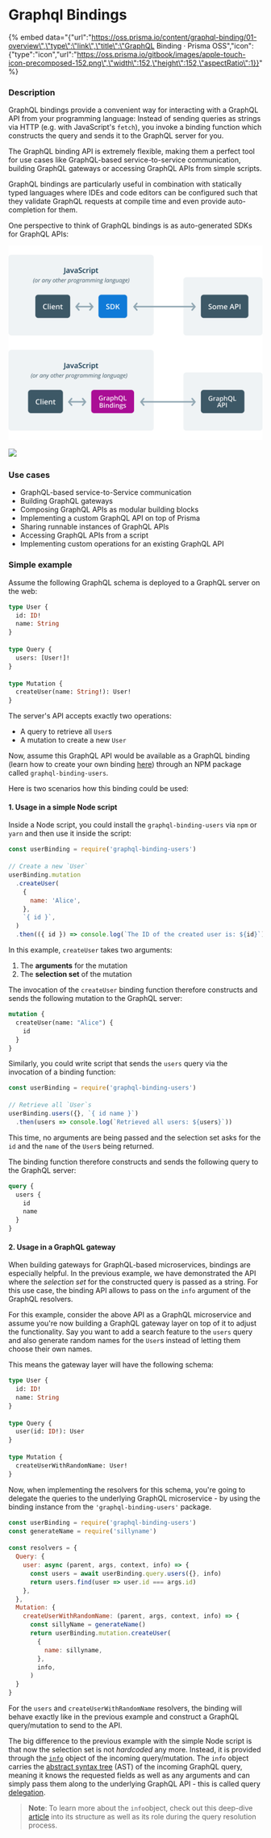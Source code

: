# Graphql Bindings

{% embed data="{\"url\":\"https://oss.prisma.io/content/graphql-binding/01-overview\",\"type\":\"link\",\"title\":\"GraphQL Binding · Prisma OSS\",\"icon\":{\"type\":\"icon\",\"url\":\"https://oss.prisma.io/gitbook/images/apple-touch-icon-precomposed-152.png\",\"width\":152,\"height\":152,\"aspectRatio\":1}}" %}

### Description

GraphQL bindings provide a convenient way for interacting with a GraphQL API from your programming language: Instead of sending queries as strings via HTTP \(e.g. with JavaScript's `fetch`\), you invoke a binding function which constructs the query and sends it to the GraphQL server for you.

The GraphQL binding API is extremely flexible, making them a perfect tool for use cases like GraphQL-based service-to-service communication, building GraphQL gateways or accessing GraphQL APIs from simple scripts.

GraphQL bindings are particularly useful in combination with statically typed languages where IDEs and code editors can be configured such that they validate GraphQL requests at compile time and even provide auto-completion for them.

One perspective to think of GraphQL bindings is as auto-generated SDKs for GraphQL APIs:

![](../.gitbook/assets/bindings.png)

![](../../assets/bindings.png)

### Use cases

* GraphQL-based service-to-Service communication
* Building GraphQL gateways
* Composing GraphQL APIs as modular building blocks
* Implementing a custom GraphQL API on top of Prisma
* Sharing runnable instances of GraphQL APIs
* Accessing GraphQL APIs from a script
* Implementing custom operations for an existing GraphQL API

### Simple example

Assume the following GraphQL schema is deployed to a GraphQL server on the web:

```graphql
type User {
  id: ID!
  name: String
}

type Query {
  users: [User!]!
}

type Mutation {
  createUser(name: String!): User!
}
```

The server's API accepts exactly two operations:

* A query to retrieve all `User`s
* A mutation to create a new `User`

Now, assume this GraphQL API would be available as a GraphQL binding \(learn how to create your own binding [here](./04-Creating-your-own-Binding.md)\) through an NPM package called `graphql-binding-users`.

Here is two scenarios how this binding could be used:

#### 1. Usage in a simple Node script

Inside a Node script, you could install the `graphql-binding-users` via `npm` or `yarn` and then use it inside the script:

```javascript
const userBinding = require('graphql-binding-users')

// Create a new `User`
userBinding.mutation
  .createUser(
    {
      name: 'Alice',
    },
    `{ id }`,
  )
  .then(({ id }) => console.log(`The ID of the created user is: ${id}`))
```

In this example, `createUser` takes two arguments:

1. The **arguments** for the mutation
2. The **selection set** of the mutation

The invocation of the `createUser` binding function therefore constructs and sends the following mutation to the GraphQL server:

```graphql
mutation {
  createUser(name: "Alice") {
    id
  }
}
```

Similarly, you could write script that sends the `users` query via the invocation of a binding function:

```javascript
const userBinding = require('graphql-binding-users')

// Retrieve all `User`s
userBinding.users({}, `{ id name }`)
  .then(users => console.log(`Retrieved all users: ${users}`))
```

This time, no arguments are being passed and the selection set asks for the `id` and the `name` of the `User`s being returned.

The binding function therefore constructs and sends the following query to the GraphQL server:

```graphql
query {
  users {
    id
    name
  }
}
```

#### 2. Usage in a GraphQL gateway

When building gateways for GraphQL-based microservices, bindings are especially helpful. In the previous example, we have demonstrated the API where the _selection set_ for the constructed query is passed as a string. For this use case, the binding API allows to pass on the `info` argument of the GraphQL resolvers.

For this example, consider the above API as a GraphQL microservice and assume you're now building a GraphQL gateway layer on top of it to adjust the functionality. Say you want to add a search feature to the `users` query and also generate random names for the `User`s instead of letting them choose their own names.

This means the gateway layer will have the following schema:

```graphql
type User {
  id: ID!
  name: String
}

type Query {
  user(id: ID!): User
}

type Mutation {
  createUserWithRandomName: User!
}
```

Now, when implementing the resolvers for this schema, you're going to delegate the queries to the underlying GraphQL microservice - by using the binding instance from the `'graphql-binding-users'` package.

```javascript
const userBinding = require('graphql-binding-users')
const generateName = require('sillyname')

const resolvers = {
  Query: {
    user: async (parent, args, context, info) => {
      const users = await userBinding.query.users({}, info)
      return users.find(user => user.id === args.id)
    },
  },
  Mutation: {
    createUserWithRandomName: (parent, args, context, info) => {
      const sillyName = generateName()
      return userBinding.mutation.createUser(
        {
          name: sillyname,
        },
        info,
      )
  }
}
```

For the `users` and `createUserWithRandomName` resolvers, the binding will behave exactly like in the previous example and construct a GraphQL query/mutation to send to the API.

The big difference to the previous example with the simple Node script is that now the selection set is not _hardcoded_ any more. Instead, it is provided through the [`info`](https://blog.graph.cool/graphql-server-basics-demystifying-the-info-argument-in-graphql-resolvers-6f26249f613a) object of the incoming query/mutation. The `info` object carries the [abstract syntax tree](https://medium.com/@cjoudrey/life-of-a-graphql-query-lexing-parsing-ca7c5045fad8) \(AST\) of the incoming GraphQL query, meaning it knows the requested fields as well as any arguments and can simply pass them along to the underlying GraphQL API - this is called query [delegation](https://blog.graph.cool/graphql-schema-stitching-explained-schema-delegation-4c6caf468405).

> **Note**: To learn more about the `info`object, check out this deep-dive [article](https://blog.graph.cool/graphql-server-basics-demystifying-the-info-argument-in-graphql-resolvers-6f26249f613a) into its structure as well as its role during the query resolution process.

